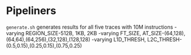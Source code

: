 # Pipeliners
`generate.sh` generates results for all five traces with 10M instructions
-varying REGION_SIZE-512B, 1KB, 2KB
-varying FT_SIZE, AT_SIZE-(64,128),(64,64),(64,256),(32,128),(128,128)
-varying L1D_THRESH, L2C_THRESH- (0.5,0.15),(0.25,0.15),(0.75,0.25)
